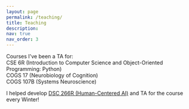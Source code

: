 ```yaml
---
layout: page
permalink: /teaching/
title: Teaching
description: 
nav: true
nav_order: 3
---
```


Courses I've been a TA for:<br>
CSE 6R (Introduction to Computer Science and Object-Oriented Programming: Python)<br>
COGS 17 (Neurobiology of Cognition)<br>
COGS 107B (Systems Neuroscience)

I helped develop [DSC 266R (Human-Centered AI)](https://hxi.ucsd.edu/course/dsc266r/) and TA for the course every Winter!
